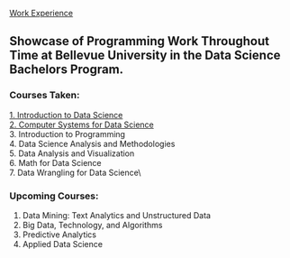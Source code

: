 [Work Experience](https://llmechling.github.io/lara_mechling.github.io/work_experience)

## Showcase of Programming Work Throughout Time at Bellevue University in the Data Science Bachelors Program.

### Courses Taken:
[1. Introduction to Data Science](https://llmechling.github.io/lara_mechling.github.io/dsc_101)\
[2. Computer Systems for Data Science](https://llmechling.github.io/lara_mechling.github.io/dsc_200)\
3. Introduction to Programming\
4. Data Science Analysis and Methodologies\
5. Data Analysis and Visualization\
6. Math for Data Science\
7. Data Wrangling for Data Science\

### Upcoming Courses:
1. Data Mining: Text Analytics and Unstructured Data
2. Big Data, Technology, and Algorithms
3. Predictive Analytics
4. Applied Data Science
